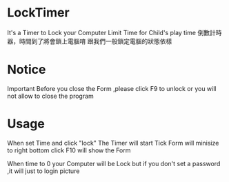 # LockTimer
It's a Timer to Lock your Computer  Limit Time for Child's play time
倒數計時器，時間到了將會鎖上電腦唷 跟我們一般鎖定電腦的狀態依樣
# Notice 
Important
Before you close the Form ,please click F9 to unlock
or you will not allow to close the program


# Usage
When set Time and click "lock"
The Timer will start Tick
Form will minisize to right bottom
click F10 will show the Form


When time to 0
your Computer will be Lock
but if you don't set a password ,it will just to login picture

